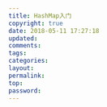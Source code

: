 ```yaml
---
title: HashMap入门
copyright: true
date: 2018-05-11 17:27:18
updated:
comments:
tags:
categories:
layout:
permalink:
top:
password:
---
```

